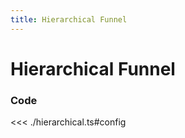 ```yaml
---
title: Hierarchical Funnel
---
```


# Hierarchical Funnel

<script setup>
import {config} from './hierarchical';
</script>

<FunnelChart
  :options="config.options"
  :data="config.data"
/>

### Code

<<< ./hierarchical.ts#config
